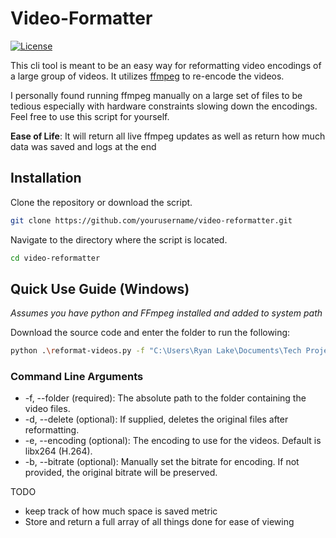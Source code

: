 # Video-Formatter

[![License](https://img.shields.io/github/license/RyanLake6/your-repository)](https://github.com/RyanLake6/your-repository/blob/main/LICENSE)

This cli tool is meant to be an easy way for reformatting video encodings of a large group of videos. It utilizes [ffmpeg](https://ffmpeg.org/) to re-encode the videos.

I personally found running ffmpeg manually on a large set of files to be tedious especially with hardware constraints slowing down the encodings. Feel free to use this script for yourself.

**Ease of Life**: It will return all live ffmpeg updates as well as return how much data was saved and logs at the end

## Installation

Clone the repository or download the script.

```bash
git clone https://github.com/yourusername/video-reformatter.git
```

Navigate to the directory where the script is located.

```bash
cd video-reformatter
```

## Quick Use Guide (Windows)

_Assumes you have python and FFmpeg installed and added to system path_

Download the source code and enter the folder to run the following:

```bash
python .\reformat-videos.py -f "C:\Users\Ryan Lake\Documents\Tech Projects\clips"
```

### Command Line Arguments

- -f, --folder (required): The absolute path to the folder containing the video files.
- -d, --delete (optional): If supplied, deletes the original files after reformatting.
- -e, --encoding (optional): The encoding to use for the videos. Default is libx264 (H.264).
- -b, --bitrate (optional): Manually set the bitrate for encoding. If not provided, the original bitrate will be preserved.

TODO

- keep track of how much space is saved metric
- Store and return a full array of all things done for ease of viewing

